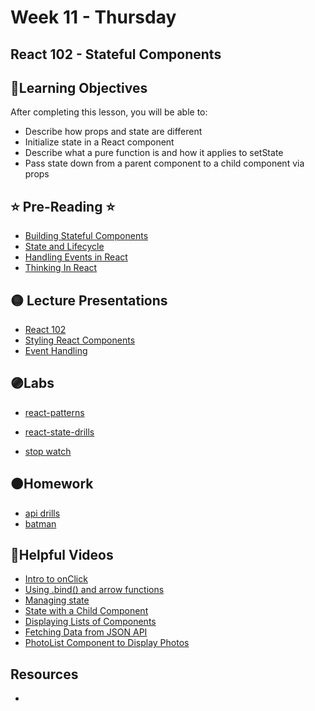 # Week 11 - Thursday

## React 102 - Stateful Components

## 📍Learning Objectives
After completing this lesson, you will be able to:

- Describe how props and state are different
- Initialize state in a React component
- Describe what a pure function is and how it applies to setState
- Pass state down from a parent component to a child component via props 

## ⭐️ Pre-Reading ⭐️
- [Building Stateful Components](https://digitalcrafts.instructure.com/courses/189/pages/reading-building-stateful-components?module_item_id=23514)
- [State and Lifecycle](https://reactjs.org/docs/state-and-lifecycle.html)
- [Handling Events in React](https://digitalcrafts.instructure.com/courses/189/pages/reading-handling-events-in-react?module_item_id=23515)
- [Thinking In React](https://reactjs.org/docs/thinking-in-react.html)


## 🟡 Lecture Presentations
- [React 102](https://dc-houston.herokuapp.com/p2/React/React102.html#1)
- [Styling React Components](https://dc-houston.herokuapp.com/p2/React/ReactStyling.html#1)
- [Event Handling](https://dc-houston.herokuapp.com/p2/React/EventHandling.html#1)


## 🟣Labs

- [react-patterns](https://github.com/veros-labs/lab-react-patterns)
- [react-state-drills](https://github.com/veros-labs/lab-react-state-drills)

- [stop watch](https://github.com/veros-labs/lab-react-stopwatch.git)

## 🟠Homework 

- [api drills](https://github.com/veros-labs/lab-react-api-drills) 
- [batman](https://github.com/veros-labs/hw-react-batman-hooks)

## 🔵Helpful Videos
- [Intro to onClick](https://www.youtube.com/watch?v=s7UzFzD4zZI)
- [Using .bind() and arrow functions](https://www.youtube.com/watch?v=dWwa4krmG9g)
- [Managing state](https://www.youtube.com/watch?v=vpYsYf4W5f8)
- [State with a Child Component](https://www.youtube.com/watch?v=BBzHXSbSWKU)
- [Displaying Lists of Components](https://www.youtube.com/watch?v=aI_-OMt6SCY)
- [Fetching Data from JSON API](https://www.youtube.com/watch?v=D6XwPJ6kvmI)
- [PhotoList Component to Display Photos](https://www.youtube.com/watch?v=kY-FZ9jHT6w)


<!-- ## ✔️Todo Checklist
- [ ]

## 🔶Vocabulary

## 🔷Test Your knowledge -->

## Resources 
- []()




